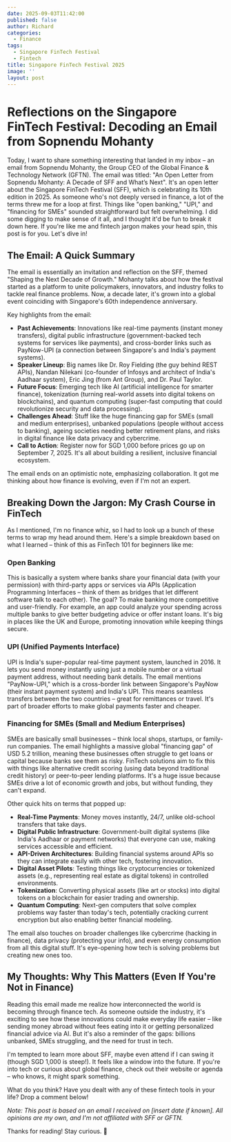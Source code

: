 ```yaml
---
date: 2025-09-03T11:42:00
published: false
author: Richard
categories:
  - Finance
tags:
  - Singapore FinTech Festival
  - Fintech
title: Singapore FinTech Festival 2025
image: ''
layout: post
---
```

# Reflections on the Singapore FinTech Festival: Decoding an Email from Sopnendu Mohanty

Today, I want to share something interesting that landed in my inbox – an email from Sopnendu Mohanty, the Group CEO of the Global Finance & Technology Network (GFTN). The email was titled: "An Open Letter from Sopnendu Mohanty: A Decade of SFF and What’s Next". It's an open letter about the Singapore FinTech Festival (SFF), which is celebrating its 10th edition in 2025. As someone who's not deeply versed in finance, a lot of the terms threw me for a loop at first. Things like "open banking," "UPI," and "financing for SMEs" sounded straightforward but felt overwhelming. I did some digging to make sense of it all, and I thought it'd be fun to break it down here. If you're like me and fintech jargon makes your head spin, this post is for you. Let's dive in!

## The Email: A Quick Summary

The email is essentially an invitation and reflection on the SFF, themed "Shaping the Next Decade of Growth." Mohanty talks about how the festival started as a platform to unite policymakers, innovators, and industry folks to tackle real finance problems. Now, a decade later, it's grown into a global event coinciding with Singapore's 60th independence anniversary.

Key highlights from the email:

- **Past Achievements**: Innovations like real-time payments (instant money transfers), digital public infrastructure (government-backed tech systems for services like payments), and cross-border links such as PayNow-UPI (a connection between Singapore's and India's payment systems).
- **Speaker Lineup**: Big names like Dr. Roy Fielding (the guy behind REST APIs), Nandan Nilekani (co-founder of Infosys and architect of India's Aadhaar system), Eric Jing (from Ant Group), and Dr. Paul Taylor.
- **Future Focus**: Emerging tech like AI (artificial intelligence for smarter finance), tokenization (turning real-world assets into digital tokens on blockchains), and quantum computing (super-fast computing that could revolutionize security and data processing).
- **Challenges Ahead**: Stuff like the huge financing gap for SMEs (small and medium enterprises), unbanked populations (people without access to banking), ageing societies needing better retirement plans, and risks in digital finance like data privacy and cybercrime.
- **Call to Action**: Register now for SGD 1,000 before prices go up on September 7, 2025. It's all about building a resilient, inclusive financial ecosystem.

The email ends on an optimistic note, emphasizing collaboration. It got me thinking about how finance is evolving, even if I'm not an expert.

## Breaking Down the Jargon: My Crash Course in FinTech

As I mentioned, I'm no finance whiz, so I had to look up a bunch of these terms to wrap my head around them. Here's a simple breakdown based on what I learned – think of this as FinTech 101 for beginners like me:

### Open Banking

This is basically a system where banks share your financial data (with your permission) with third-party apps or services via APIs (Application Programming Interfaces – think of them as bridges that let different software talk to each other). The goal? To make banking more competitive and user-friendly. For example, an app could analyze your spending across multiple banks to give better budgeting advice or offer instant loans. It's big in places like the UK and Europe, promoting innovation while keeping things secure.

### UPI (Unified Payments Interface)

UPI is India's super-popular real-time payment system, launched in 2016. It lets you send money instantly using just a mobile number or a virtual payment address, without needing bank details. The email mentions "PayNow-UPI," which is a cross-border link between Singapore's PayNow (their instant payment system) and India's UPI. This means seamless transfers between the two countries – great for remittances or travel. It's part of broader efforts to make global payments faster and cheaper.

### Financing for SMEs (Small and Medium Enterprises)

SMEs are basically small businesses – think local shops, startups, or family-run companies. The email highlights a massive global "financing gap" of USD 5.2 trillion, meaning these businesses often struggle to get loans or capital because banks see them as risky. FinTech solutions aim to fix this with things like alternative credit scoring (using data beyond traditional credit history) or peer-to-peer lending platforms. It's a huge issue because SMEs drive a lot of economic growth and jobs, but without funding, they can't expand.

Other quick hits on terms that popped up:

- **Real-Time Payments**: Money moves instantly, 24/7, unlike old-school transfers that take days.
- **Digital Public Infrastructure**: Government-built digital systems (like India's Aadhaar or payment networks) that everyone can use, making services accessible and efficient.
- **API-Driven Architectures**: Building financial systems around APIs so they can integrate easily with other tech, fostering innovation.
- **Digital Asset Pilots**: Testing things like cryptocurrencies or tokenized assets (e.g., representing real estate as digital tokens) in controlled environments.
- **Tokenization**: Converting physical assets (like art or stocks) into digital tokens on a blockchain for easier trading and ownership.
- **Quantum Computing**: Next-gen computers that solve complex problems way faster than today's tech, potentially cracking current encryption but also enabling better financial modeling.

The email also touches on broader challenges like cybercrime (hacking in finance), data privacy (protecting your info), and even energy consumption from all this digital stuff. It's eye-opening how tech is solving problems but creating new ones too.

## My Thoughts: Why This Matters (Even If You're Not in Finance)

Reading this email made me realize how interconnected the world is becoming through finance tech. As someone outside the industry, it's exciting to see how these innovations could make everyday life easier – like sending money abroad without fees eating into it or getting personalized financial advice via AI. But it's also a reminder of the gaps: billions unbanked, SMEs struggling, and the need for trust in tech.

I'm tempted to learn more about SFF, maybe even attend if I can swing it (though SGD 1,000 is steep!). It feels like a window into the future. If you're into tech or curious about global finance, check out their website or agenda – who knows, it might spark something.

What do you think? Have you dealt with any of these fintech tools in your life? Drop a comment below!

_Note: This post is based on an email I received on [insert date if known]. All opinions are my own, and I'm not affiliated with SFF or GFTN._ 

Thanks for reading! Stay curious. 🚀
